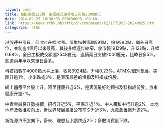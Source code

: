 ```yaml
---
layout: post
title: 恒指高收128點　主板成交連續兩日突破2000億元
date: 2024-09-25 16:30:03.000000000 +08:00
link: https://news.rthk.hk/rthk/ch/component/k2/1771995-20240925.htm
categories: rthk
---
```


港股連升兩日，但收市升幅收窄。恒生指數高開591點，報19592點，屬全日高位，並創逾4個月以來最高，其後升幅逐步縮窄，收市報19129點，升128點，升幅0.68%。全日主板成交額逾2548億元，連續兩日突破2000億元，比昨日多5%，創逾兩年半以來單日最多。

科技指數在4000點水平上落，收報3924點，升幅0.23%。ATMXJ個別發展，美團升逾1%，小米跌逾3%，是表現最差的恒指及科指成份股。

網上醫療平台股上升，阿里健康升近6%，是表現最好的恒指及科指成份股；京東健康升逾2%。

中資金融股升勢持續，招行升近5%，平保升近4%。中人壽和中行升逾2%。本地地產及收租股向上，新世界發展業績公布前夕升近3%，九龍倉置業升逾2%。

新能源汽車股向下，蔚來、理想及小鵬跌近2%；多數消費股下跌。
